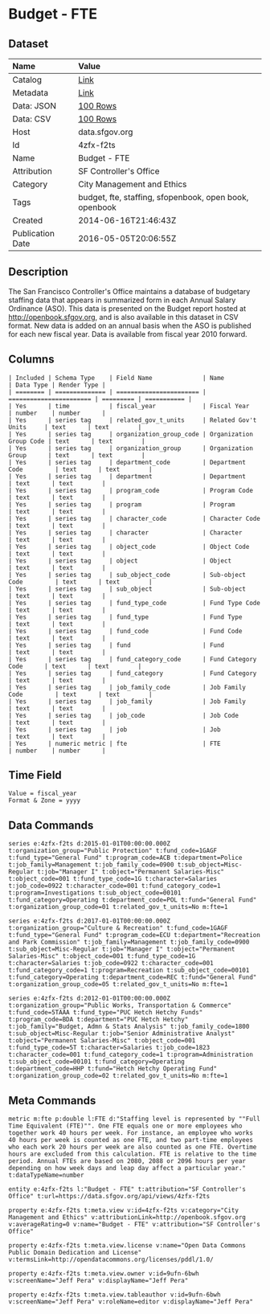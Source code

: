 # Budget - FTE

## Dataset

| Name | Value |
| :--- | :---- |
| Catalog | [Link](https://catalog.data.gov/dataset/budget-fte-ab7fd) |
| Metadata | [Link](https://data.sfgov.org/api/views/4zfx-f2ts) |
| Data: JSON | [100 Rows](https://data.sfgov.org/api/views/4zfx-f2ts/rows.json?max_rows=100) |
| Data: CSV | [100 Rows](https://data.sfgov.org/api/views/4zfx-f2ts/rows.csv?max_rows=100) |
| Host | data.sfgov.org |
| Id | 4zfx-f2ts |
| Name | Budget - FTE |
| Attribution | SF Controller's Office |
| Category | City Management and Ethics |
| Tags | budget, fte, staffing, sfopenbook, open book, openbook |
| Created | 2014-06-16T21:46:43Z |
| Publication Date | 2016-05-05T20:06:55Z |

## Description

The San Francisco Controller's Office maintains a database of budgetary staffing data that appears in summarized form in each Annual Salary Ordinance (ASO). This data is presented on the Budget report hosted at http://openbook.sfgov.org, and is also available in this dataset in CSV format. New data is added on an annual basis when the ASO is published for each new fiscal year. Data is available from fiscal year 2010 forward.

## Columns

```ls
| Included | Schema Type    | Field Name              | Name                    | Data Type | Render Type |
| ======== | ============== | ======================= | ======================= | ========= | =========== |
| Yes      | time           | fiscal_year             | Fiscal Year             | number    | number      |
| Yes      | series tag     | related_gov_t_units     | Related Gov't Units     | text      | text        |
| Yes      | series tag     | organization_group_code | Organization Group Code | text      | text        |
| Yes      | series tag     | organization_group      | Organization Group      | text      | text        |
| Yes      | series tag     | department_code         | Department Code         | text      | text        |
| Yes      | series tag     | department              | Department              | text      | text        |
| Yes      | series tag     | program_code            | Program Code            | text      | text        |
| Yes      | series tag     | program                 | Program                 | text      | text        |
| Yes      | series tag     | character_code          | Character Code          | text      | text        |
| Yes      | series tag     | character               | Character               | text      | text        |
| Yes      | series tag     | object_code             | Object Code             | text      | text        |
| Yes      | series tag     | object                  | Object                  | text      | text        |
| Yes      | series tag     | sub_object_code         | Sub-object Code         | text      | text        |
| Yes      | series tag     | sub_object              | Sub-object              | text      | text        |
| Yes      | series tag     | fund_type_code          | Fund Type Code          | text      | text        |
| Yes      | series tag     | fund_type               | Fund Type               | text      | text        |
| Yes      | series tag     | fund_code               | Fund Code               | text      | text        |
| Yes      | series tag     | fund                    | Fund                    | text      | text        |
| Yes      | series tag     | fund_category_code      | Fund Category Code      | text      | text        |
| Yes      | series tag     | fund_category           | Fund Category           | text      | text        |
| Yes      | series tag     | job_family_code         | Job Family Code         | text      | text        |
| Yes      | series tag     | job_family              | Job Family              | text      | text        |
| Yes      | series tag     | job_code                | Job Code                | text      | text        |
| Yes      | series tag     | job                     | Job                     | text      | text        |
| Yes      | numeric metric | fte                     | FTE                     | number    | number      |
```

## Time Field

```ls
Value = fiscal_year
Format & Zone = yyyy
```

## Data Commands

```ls
series e:4zfx-f2ts d:2015-01-01T00:00:00.000Z t:organization_group="Public Protection" t:fund_code=1GAGF t:fund_type="General Fund" t:program_code=ACB t:department=Police t:job_family=Management t:job_family_code=0900 t:sub_object=Misc-Regular t:job="Manager I" t:object="Permanent Salaries-Misc" t:object_code=001 t:fund_type_code=1G t:character=Salaries t:job_code=0922 t:character_code=001 t:fund_category_code=1 t:program=Investigations t:sub_object_code=00101 t:fund_category=Operating t:department_code=POL t:fund="General Fund" t:organization_group_code=01 t:related_gov_t_units=No m:fte=1

series e:4zfx-f2ts d:2017-01-01T00:00:00.000Z t:organization_group="Culture & Recreation" t:fund_code=1GAGF t:fund_type="General Fund" t:program_code=ECU t:department="Recreation and Park Commission" t:job_family=Management t:job_family_code=0900 t:sub_object=Misc-Regular t:job="Manager I" t:object="Permanent Salaries-Misc" t:object_code=001 t:fund_type_code=1G t:character=Salaries t:job_code=0922 t:character_code=001 t:fund_category_code=1 t:program=Recreation t:sub_object_code=00101 t:fund_category=Operating t:department_code=REC t:fund="General Fund" t:organization_group_code=05 t:related_gov_t_units=No m:fte=1

series e:4zfx-f2ts d:2012-01-01T00:00:00.000Z t:organization_group="Public Works, Transportation & Commerce" t:fund_code=5TAAA t:fund_type="PUC Hetch Hetchy Funds" t:program_code=BDA t:department="PUC Hetch Hetchy" t:job_family="Budget, Admn & Stats Analysis" t:job_family_code=1800 t:sub_object=Misc-Regular t:job="Senior Administrative Analyst" t:object="Permanent Salaries-Misc" t:object_code=001 t:fund_type_code=5T t:character=Salaries t:job_code=1823 t:character_code=001 t:fund_category_code=1 t:program=Administration t:sub_object_code=00101 t:fund_category=Operating t:department_code=HHP t:fund="Hetch Hetchy Operating Fund" t:organization_group_code=02 t:related_gov_t_units=No m:fte=1
```

## Meta Commands

```ls
metric m:fte p:double l:FTE d:"Staffing level is represented by ""Full Time Equivalent (FTE)"". One FTE equals one or more employees who together work 40 hours per week. For instance, an employee who works 40 hours per week is counted as one FTE, and two part-time employees who each work 20 hours per week are also counted as one FTE. Overtime hours are excluded from this calculation. FTE is relative to the time period. Annual FTEs are based on 2080, 2088 or 2096 hours per year depending on how week days and leap day affect a particular year." t:dataTypeName=number

entity e:4zfx-f2ts l:"Budget - FTE" t:attribution="SF Controller's Office" t:url=https://data.sfgov.org/api/views/4zfx-f2ts

property e:4zfx-f2ts t:meta.view v:id=4zfx-f2ts v:category="City Management and Ethics" v:attributionLink=http://openbook.sfgov.org v:averageRating=0 v:name="Budget - FTE" v:attribution="SF Controller's Office"

property e:4zfx-f2ts t:meta.view.license v:name="Open Data Commons Public Domain Dedication and License" v:termsLink=http://opendatacommons.org/licenses/pddl/1.0/

property e:4zfx-f2ts t:meta.view.owner v:id=9ufn-6bwh v:screenName="Jeff Pera" v:displayName="Jeff Pera"

property e:4zfx-f2ts t:meta.view.tableauthor v:id=9ufn-6bwh v:screenName="Jeff Pera" v:roleName=editor v:displayName="Jeff Pera"
```